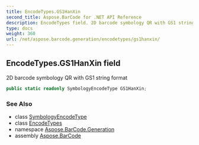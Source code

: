 ```yaml
---
title: EncodeTypes.GS1HanXin
second_title: Aspose.BarCode for .NET API Reference
description: EncodeTypes field. 2D barcode symbology QR with GS1 string format
type: docs
weight: 360
url: /net/aspose.barcode.generation/encodetypes/gs1hanxin/
---
```

## EncodeTypes.GS1HanXin field

2D barcode symbology QR with GS1 string format

```csharp
public static readonly SymbologyEncodeType GS1HanXin;
```

### See Also

* class [SymbologyEncodeType](../../symbologyencodetype/)
* class [EncodeTypes](../)
* namespace [Aspose.BarCode.Generation](../../encodetypes/)
* assembly [Aspose.BarCode](../../../)


